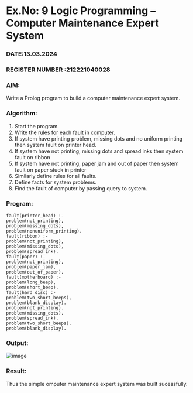 # Ex.No: 9  Logic Programming –  Computer Maintenance Expert System
### DATE:13.03.2024                                                                           
### REGISTER NUMBER :212221040028 
### AIM: 
Write a Prolog program to build a computer maintenance expert system.
###  Algorithm:
1. Start the program.
2. Write the rules for each fault in computer.
3. If system have printing problem, missing dots and no uniform printing then system fault on printer head.
4. If system have not printing, missing dots and spread inks then system fault on ribbon
5. If system have not printing, paper jam and out of paper then system fault on paper stuck in printer
6. Similarly define rules for all faults.
7. Define facts for system problems.
8. Find the fault of computer by passing query to system.
     
### Program:
```
fault(printer_head) :-
problem(not_printing), 
problem(missing_dots), 
problem(nonuniform_printing). 
fault(ribbon) :-
problem(not_printing), 
problem(missing_dots), 
problem(spread_ink). 
fault(paper) :-
problem(not_printing), 
problem(paper_jam), 
problem(out_of_paper). 
fault(motherboard) :-
problem(long_beep), 
problem(short_beep). 
fault(hard_disc) :-
problem(two_short_beeps), 
problem(blank_display). 
problem(not_printing). 
problem(missing_dots). 
problem(spread_ink). 
problem(two_short_beeps). 
problem(blank_display).
```











### Output:
![image](https://github.com/Gopika-5/AI_Lab_2023-24/assets/147976522/96a0353c-5b1b-471e-aa34-27805cd77c77)




### Result:
Thus the simple omputer maintenance expert system was built sucessfully.
